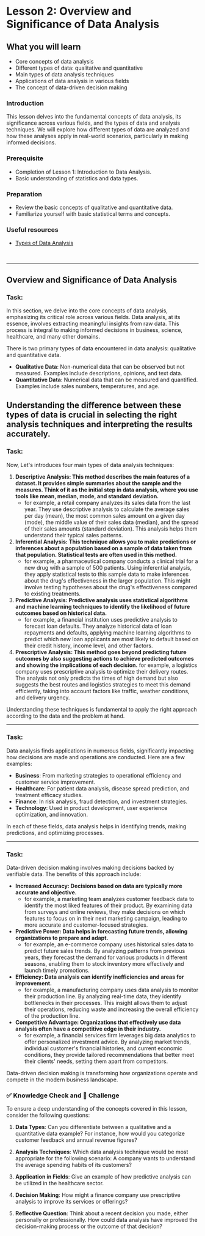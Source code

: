 # Lesson 2: Overview and Significance of Data Analysis

## What you will learn

- Core concepts of data analysis
- Different types of data: qualitative and quantitative
- Main types of data analysis techniques
- Applications of data analysis in various fields
- The concept of data-driven decision making

### Introduction

This lesson delves into the fundamental concepts of data analysis, its significance across various fields, and the types of data and analysis techniques. We will explore how different types of data are analyzed and how these analyses apply in real-world scenarios, particularly in making informed decisions.

### Prerequisite

* Completion of Lesson 1: Introduction to Data Analysis.
* Basic understanding of statistics and data types.

### Preparation

* Review the basic concepts of qualitative and quantitative data.
* Familiarize yourself with basic statistical terms and concepts.

### Useful resources

* [Types of Data Analysis](https://medium.com/@datasciencewizards/types-of-data-analysis-8dfa9457db36)

<br>

---

## Overview and Significance of Data Analysis

### Task:

In this section, we delve into the core concepts of data analysis, emphasizing its critical role across various fields. Data analysis, at its essence, involves extracting meaningful insights from raw data. This process is integral to making informed decisions in business, science, healthcare, and many other domains.

There is two primary types of data encountered in data analysis: qualitative and quantitative data.

- **Qualitative Data**: Non-numerical data that can be observed but not measured. Examples include descriptions, opinions, and text data.
- **Quantitative Data**: Numerical data that can be measured and quantified. Examples include sales numbers, temperatures, and age.

Understanding the difference between these types of data is crucial in selecting the right analysis techniques and interpreting the results accurately.
---

### Task:
Now, Let's introduces four main types of data analysis techniques:

1. **Descriptive Analysis: This method describes the main features of a dataset. It provides simple summaries about the sample and the measures. Think of it as the initial step in data analysis, where you use tools like mean, median, mode, and standard deviation.**
    - for example, a retail company analyzes its sales data from the last year. They use descriptive analysis to calculate the average sales per day (mean), the most common sales amount on a given day (mode), the middle value of their sales data (median), and the spread of their sales amounts (standard deviation). This analysis helps them understand their typical sales patterns.
2. **Inferential Analysis: This technique allows you to make predictions or inferences about a population based on a sample of data taken from that population. Statistical tests are often used in this method.**
    - for example, a pharmaceutical company conducts a clinical trial for a new drug with a sample of 500 patients. Using inferential analysis, they apply statistical tests to this sample data to make inferences about the drug's effectiveness in the larger population. This might involve testing hypotheses about the drug's effectiveness compared to existing treatments.
3. **Predictive Analysis: Predictive analysis uses statistical algorithms and machine learning techniques to identify the likelihood of future outcomes based on historical data.**
    - for example, a financial institution uses predictive analysis to forecast loan defaults. They analyze historical data of loan repayments and defaults, applying machine learning algorithms to predict which new loan applicants are most likely to default based on their credit history, income level, and other factors.
4. **Prescriptive Analysis: This method goes beyond predicting future outcomes by also suggesting actions to achieve predicted outcomes and showing the implications of each decision.**
    for example, a logistics company uses prescriptive analysis to optimize their delivery routes. The analysis not only predicts the times of high demand but also suggests the best routes and logistics strategies to meet this demand efficiently, taking into account factors like traffic, weather conditions, and delivery urgency.

Understanding these techniques is fundamental to apply the right approach according to the data and the problem at hand.

---
### Task:
Data analysis finds applications in numerous fields, significantly impacting how decisions are made and operations are conducted. Here are a few examples:

- **Business**: From marketing strategies to operational efficiency and customer service improvement.
- **Healthcare**: For patient data analysis, disease spread prediction, and treatment efficacy studies.
- **Finance**: In risk analysis, fraud detection, and investment strategies.
- **Technology**: Used in product development, user experience optimization, and innovation.

In each of these fields, data analysis helps in identifying trends, making predictions, and optimizing processes.

---
### Task:
Data-driven decision making involves making decisions backed by verifiable data. The benefits of this approach include:

- **Increased Accuracy: Decisions based on data are typically more accurate and objective.**
   - for example, a marketing team analyzes customer feedback data to identify the most liked features of their product. By examining data from surveys and online reviews, they make decisions on which features to focus on in their next marketing campaign, leading to more accurate and customer-focused strategies.
- **Predictive Power: Data helps in forecasting future trends, allowing organizations to prepare and adapt.**
   - for example, an e-commerce company uses historical sales data to predict future sales trends. By analyzing patterns from previous years, they forecast the demand for various products in different seasons, enabling them to stock inventory more effectively and launch timely promotions.
- **Efficiency: Data analysis can identify inefficiencies and areas for improvement.**
   - for example, a manufacturing company uses data analysis to monitor their production line. By analyzing real-time data, they identify bottlenecks in their processes. This insight allows them to adjust their operations, reducing waste and increasing the overall efficiency of the production line.
- **Competitive Advantage: Organizations that effectively use data analysis often have a competitive edge in their industry.**
   - for example, a financial services firm leverages big data analytics to offer personalized investment advice. By analyzing market trends, individual customer's financial histories, and current economic conditions, they provide tailored recommendations that better meet their clients' needs, setting them apart from competitors.

Data-driven decision making is transforming how organizations operate and compete in the modern business landscape.


### ✅ Knowledge Check and 🚀 Challenge

To ensure a deep understanding of the concepts covered in this lesson, consider the following questions:

1. **Data Types**: Can you differentiate between a qualitative and a quantitative data example? For instance, how would you categorize customer feedback and annual revenue figures?

2. **Analysis Techniques**: Which data analysis technique would be most appropriate for the following scenario: A company wants to understand the average spending habits of its customers?

3. **Application in Fields**: Give an example of how predictive analysis can be utilized in the healthcare sector.

4. **Decision Making**: How might a finance company use prescriptive analysis to improve its services or offerings?

5. **Reflective Question**: Think about a recent decision you made, either personally or professionally. How could data analysis have improved the decision-making process or the outcome of that decision?





